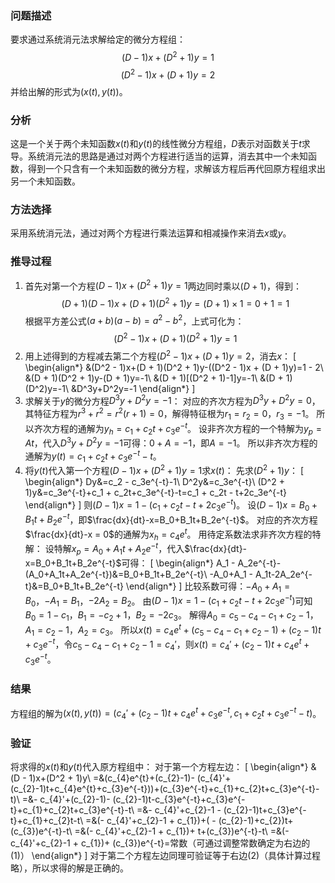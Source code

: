 ### 问题描述
要求通过系统消元法求解给定的微分方程组：
$$(D - 1)x + (D^2 + 1)y = 1$$
$$(D^2 - 1)x + (D + 1)y = 2$$
并给出解的形式为$(x(t), y(t))$。

### 分析
这是一个关于两个未知函数$x(t)$和$y(t)$的线性微分方程组，$D$表示对函数关于$t$求导。系统消元法的思路是通过对两个方程进行适当的运算，消去其中一个未知函数，得到一个只含有一个未知函数的微分方程，求解该方程后再代回原方程组求出另一个未知函数。

### 方法选择
采用系统消元法，通过对两个方程进行乘法运算和相减操作来消去$x$或$y$。

### 推导过程
1. 首先对第一个方程$(D - 1)x + (D^2 + 1)y = 1$两边同时乘以$(D + 1)$，得到：
$$(D + 1)(D - 1)x+(D + 1)(D^2 + 1)y=(D + 1)\times1=0 + 1=1$$ 
根据平方差公式$(a+b)(a - b)=a^2 - b^2$，上式可化为：
$$(D^2 - 1)x+(D + 1)(D^2 + 1)y = 1$$ 
2. 用上述得到的方程减去第二个方程$(D^2 - 1)x + (D + 1)y = 2$，消去$x$：
\[
\begin{align*}
&(D^2 - 1)x+(D + 1)(D^2 + 1)y-((D^2 - 1)x + (D + 1)y)=1 - 2\\
&(D + 1)(D^2 + 1)y-(D + 1)y=-1\\
&(D + 1)[(D^2 + 1)-1]y=-1\\
&(D + 1)(D^2)y=-1\\
&D^3y+D^2y=-1
\end{align*}
\] 
3. 求解关于$y$的微分方程$D^3y+D^2y=-1$：
对应的齐次方程为$D^3y+D^2y = 0$，其特征方程为$r^3+r^2 = r^2(r + 1)=0$，解得特征根为$r_1 = r_2 = 0$，$r_3=-1$。
所以齐次方程的通解为$y_h=c_1 + c_2t+c_3e^{-t}$。
设非齐次方程的一个特解为$y_p=At$，代入$D^3y+D^2y=-1$可得：$0+A=-1$，即$A=-1$。
所以非齐次方程的通解为$y(t)=c_1 + c_2t+c_3e^{-t}-t$。 
4. 将$y(t)$代入第一个方程$(D - 1)x+(D^2 + 1)y = 1$求$x(t)$：
先求$(D^2 + 1)y$：
\[
\begin{align*}
Dy&=c_2 - c_3e^{-t}-1\\
D^2y&=c_3e^{-t}\\
(D^2 + 1)y&=c_3e^{-t}+c_1 + c_2t+c_3e^{-t}-t=c_1 + c_2t - t+2c_3e^{-t}
\end{align*}
\] 
则$(D - 1)x=1-(c_1 + c_2t - t+2c_3e^{-t})$。
设$(D - 1)x=B_0+B_1t+B_2e^{-t}$，即$\frac{dx}{dt}-x=B_0+B_1t+B_2e^{-t}$。
对应的齐次方程$\frac{dx}{dt}-x = 0$的通解为$x_h=c_4e^{t}$。
用待定系数法求非齐次方程的特解：
设特解$x_p=A_0+A_1t+A_2e^{-t}$，代入$\frac{dx}{dt}-x=B_0+B_1t+B_2e^{-t}$可得：
\[
\begin{align*}
A_1 - A_2e^{-t}-(A_0+A_1t+A_2e^{-t})&=B_0+B_1t+B_2e^{-t}\\
-A_0+A_1 - A_1t-2A_2e^{-t}&=B_0+B_1t+B_2e^{-t}
\end{align*}
\] 
比较系数可得：$-A_0+A_1 = B_0$，$-A_1 = B_1$，$-2A_2 = B_2$。
由$(D - 1)x=1-(c_1 + c_2t - t+2c_3e^{-t})$可知$B_0=1 - c_1$，$B_1=-c_2 + 1$，$B_2=-2c_3$。
解得$A_0=c_5 - c_4 - c_1+ c_2 - 1$，$A_1=c_2 - 1$，$A_2=c_3$。
所以$x(t)=c_4e^{t}+(c_5 - c_4 - c_1+ c_2 - 1)+(c_2 - 1)t+c_3e^{-t}$，令$c_5 - c_4 - c_1+ c_2 - 1=c_{4}'$，则$x(t)=c_{4}'+(c_2 - 1)t+c_{4}e^{t}+c_{3}e^{-t}$。

### 结果
方程组的解为$(x(t), y(t))=(c_{4}'+(c_2 - 1)t+c_{4}e^{t}+c_{3}e^{-t},c_1 + c_2t+c_{3}e^{-t}-t)$。

### 验证
将求得的$x(t)$和$y(t)$代入原方程组中：
对于第一个方程左边：
\[
\begin{align*}
&(D - 1)x+(D^2 + 1)y\\
=&(c_{4}e^{t}+(c_{2}-1)- (c_{4}'+(c_{2}-1)t+c_{4}e^{t}+c_{3}e^{-t}))+(c_{3}e^{-t}+c_{1}+c_{2}t+c_{3}e^{-t}-t)\\
=&- c_{4}'+(c_{2}-1)- (c_{2}-1)t-c_{3}e^{-t}+c_{3}e^{-t}+c_{1}+c_{2}t+c_{3}e^{-t}-t\\
=&- c_{4}'+c_{2}-1 - (c_{2}-1)t+c_{3}e^{-t}+c_{1}+c_{2}t-t\\
=&(- c_{4}'+c_{2}-1 + c_{1})+( - (c_{2}-1)+c_{2})t+(c_{3})e^{-t}-t\\
=&(- c_{4}'+c_{2}-1 + c_{1})+ t+(c_{3})e^{-t}-t\\
=&(- c_{4}'+c_{2}-1 + c_{1})+ (c_{3})e^{-t}=常数（可通过调整常数确定为右边的\(1\)） 
\end{align*} 
\] 
对于第二个方程左边同理可验证等于右边\(2\)（具体计算过程略），所以求得的解是正确的。